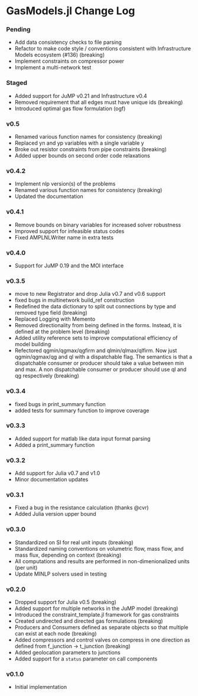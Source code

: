 GasModels.jl Change Log
=======================

### Pending
- Add data consistency checks to file parsing
- Refactor to make code style / conventions consistent with Infrastructure Models ecosystem (#136) (breaking)
- Implement constraints on compressor power
- Implement a multi-network test

### Staged
- Added support for JuMP v0.21 and Infrastructure v0.4
- Removed requirement that all edges must have unique ids (breaking)
- Introduced optimal gas flow formulation (ogf)

### v0.5
- Renamed various function names for consistency (breaking)
- Replaced yn and yp variables with a single variable y
- Broke out resistor constraints from pipe constraints (breaking)
- Added upper bounds on second order code relaxations

### v0.4.2
- Implement nlp version(s) of the problems
- Renamed various function names for consistency (breaking)
- Updated the documentation

### v0.4.1
- Remove bounds on binary variables for increased solver robustness
- Improved support for infeasible status codes
- Fixed AMPLNLWriter name in extra tests

### v0.4.0
- Support for JuMP 0.19 and the MOI interface

### v0.3.5
- move to new Registrator and drop Julia v0.7 and v0.6 support
- fixed bugs in multinetwork build_ref construction
- Redefined the data dictionary to split out connections by type and removed type field (breaking)
- Replaced Logging with Memento
- Removed directionality from being defined in the forms. Instead, it is defined at the problem level (breaking)
- Added utility reference sets to improve computational efficiency of model building
- Refectored qgmin/qgmax/qgfirm and qlmin/qlmax/qlfirm. Now just qgmin/qgmax/qg and ql with a dispatchable flag. The semantics is that a dispatchable consumer or producer should take a value between min and max.  A non dispatchable consumer or producer should use ql and qg respectively (breaking)

### v0.3.4
- fixed bugs in print_summary function
- added tests for summary function to improve coverage

### v0.3.3
- Added support for matlab like data input format parsing
- Added a print_summary function

### v0.3.2
- Add support for Julia v0.7 and v1.0
- Minor documentation updates

### v0.3.1
- Fixed a bug in the resistance calculation (thanks @cvr)
- Added Julia version upper bound

### v0.3.0
- Standardized on SI for real unit inputs (breaking)
- Standardized naming conventions on volumetric flow, mass flow, and mass flux, depending on context (breaking)
- All computations and results are performed in non-dimenionalized units (per unit)
- Update MINLP solvers used in testing

### v0.2.0
- Dropped support for Julia v0.5 (breaking)
- Added support for multiple networks in the JuMP model (breaking)
- Introduced the constraint_template.jl framework for gas constraints
- Created undirected and directed gas formulations (breaking)
- Producers and Consumers defined as separate objects so that multiple can exist at each node (breaking)
- Added compressors and control valves on compress in one direction as defined from f_junction -> t_junction (breaking)
- Added geolocation parameters to junctions
- Added support for a `status` parameter on call components

### v0.1.0
- Initial implementation
